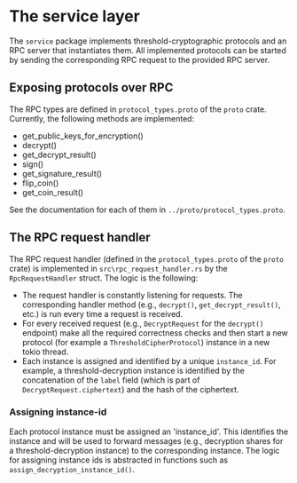 # The service layer

The `service` package implements threshold-cryptographic protocols and an RPC server that instantiates them.
All implemented protocols can be started by sending the corresponding RPC request to the provided RPC server.

## Exposing protocols over RPC

The RPC types are defined in `protocol_types.proto` of the `proto` crate. Currently, the following methods are implemented:

- get_public_keys_for_encryption()
- decrypt()
- get_decrypt_result()
- sign()
- get_signature_result()
- flip_coin()
- get_coin_result()

See the documentation for each of them in `../proto/protocol_types.proto`.

## The RPC request handler

The RPC request handler (defined in the `protocol_types.proto` of the `proto` crate) is implemented in `src\rpc_request_handler.rs` by the `RpcRequestHandler` struct. The logic is the following:

- The request handler is constantly listening for requests. The corresponding handler method (e.g., `decrypt()`, `get_decrypt_result()`, etc.) is run every time a request is received.
- For every received request (e.g., `DecryptRequest` for the `decrypt()` endpoint) make all the required correctness checks and then start a new protocol (for example a `ThresholdCipherProtocol`) instance in a new tokio thread.
- Each instance is assigned and identified by a unique `instance_id`. For example, a threshold-decryption instance is identified by the concatenation of the `label` field (which is part of `DecryptRequest.ciphertext`) and the hash of the ciphertext.

### Assigning instance-id

Each protocol instance must be assigned an 'instance_id'.
This identifies the instance and will be used to forward messages (e.g., decryption shares for a threshold-decryption instance) to the corresponding instance.
The logic for assigning instance ids is abstracted in functions such as `assign_decryption_instance_id()`.
